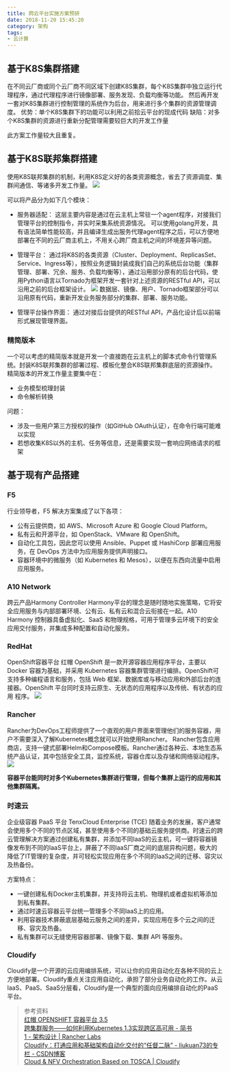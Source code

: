 ```yaml
---
title: 跨云平台实施方案预研
date: 2018-11-20 15:45:20
category: 架构
tags:
- 云计算
---
```


## 基于K8S集群搭建
在不同云厂商或同个云厂商不同区域下创建K8S集群，每个K8S集群中独立运行代理程序，通过代理程序进行镜像部署、服务发现、负载均衡等功能。
然后再开发一套对K8S集群进行控制管理的系统作为后台，用来进行多个集群的资源管理调度。
优势：单个K8S集群下的功能可以利用之前拾云平台的现成代码
缺陷：对多个K8S集群的资源进行重新分配管理需要较巨大的开发工作量

此方案工作量较大且重复。

## 基于K8S联邦集群搭建
使用K8S联邦集群的机制，利用K8S定义好的各类资源概念，省去了资源调度、集群间通信、等诸多开发工作量。
![](https://github.com/ShoreCN/ShoreCN.github.io/blob/master/resource/%E8%B7%A8%E4%BA%91%E5%B9%B3%E5%8F%B0%E6%9E%B6%E6%9E%84%E6%A1%86%E6%9E%B6%E5%9B%BE.jpg?raw=true)

可以将产品分为如下几个模块：
- 服务器适配：
这层主要内容是通过在云主机上常驻一个agent程序，对接我们管理平台的控制指令，并实时采集系统资源情况。
可以使用golang开发，具有语法简单性能较高，并且编译生成出服务代理agent程序之后，可以方便地部署在不同的云厂商主机上，不用关心跨厂商主机之间的环境差异等问题。

- 管理平台：
通过将K8S的各类资源（Cluster、Deployment、ReplicasSet、Service、Ingress等），按照业务逻辑封装成我们自己的系统后台功能（集群管理、部署、冗余、服务、负载均衡等），通过沿用部分原有的后台代码，使用Python语言以Tornado为框架开发一套针对上述资源的RESTful API，可以沿用之前的后台框架设计。
![](https://raw.githubusercontent.com/ShoreCN/ShoreCN.github.io/master/resource/TenCloud_Architecture.png)
数据层、镜像、用户、Tornado框架部分可以沿用原有代码，重新开发业务服务部分的集群、部署、服务功能。

- 管理平台操作界面：
通过对接后台提供的RESTful API，产品化设计后以前端形式展现管理界面。

### 精简版本
一个可以考虑的精简版本就是开发一个直接跑在云主机上的脚本式命令行管理系统。封装K8S联邦集群的部署过程、模板化整合K8S联邦集群底层的资源操作。
精简版本的开发工作量主要集中在：
- 业务模型梳理封装
- 命令解析转换

问题：
- 涉及一些用户第三方授权的操作（如GitHub OAuth认证），在命令行端可能难以实现
- 若想收集K8S以外的主机、任务等信息，还是需要实现一套响应网络请求的框架

## 基于现有产品搭建
### F5
行业领导者，F5 解决方案集成了以下各项：
- 公有云提供商，如 AWS、Microsoft Azure 和 Google Cloud Platform。
- 私有云和开源平台，如 OpenStack、VMware 和 OpenShift。
- 自动化工具包，因此您可以使用 Ansible、Puppet 或 HashiCorp 部署应用服务，在 DevOps 方法中为应用服务提供声明接口。
- 容器环境中的微服务（如 Kubernetes 和 Mesos），以便在东西向流量中启用应用服务。

### A10 Network 
跨云产品Harmony Controller 
Harmony平台的理念是随时随地实施策略，它将安全应用服务与内部部署环境、公有云、私有云和混合云衔接在一起。A10 Harmony 控制器具备虚拟化、SaaS 和物理规格，可用于管理多云环境下的安全应用交付服务，并集成多种配置和自动化服务。

### RedHat
OpenShift容器平台
红帽 OpenShift 是一款开源容器应用程序平台，主要以 Docker 容器为基础，并采用 Kubernetes 容器集群管理进行编排。OpenShift可支持多种编程语言和服务，包括 Web 框架、数据库或与移动应用和外部后台的连接器。OpenShift 平台同时支持云原生、无状态的应用程序以及传统、有状态的应用
程序。
![](https://github.com/ShoreCN/ShoreCN.github.io/blob/master/resource/Redhat_Openshift_Architecture.jpg?raw=true)

### Rancher
Rancher为DevOps工程师提供了一个直观的用户界面来管理他们的服务容器，用户不需要深入了解Kubernetes概念就可以开始使用Rancher。 Rancher包含应用商店，支持一键式部署Helm和Compose模板。Rancher通过各种云、本地生态系统产品认证，其中包括安全工具，监控系统，容器仓库以及存储和网络驱动程序。
![](https://github.com/ShoreCN/ShoreCN.github.io/blob/master/resource/Rancher_Architecture.jpg?raw=true)

**容器平台能同时对多个Kubernetes集群进行管理，但每个集群上运行的应用和其他集群隔离。**

### 时速云
企业级容器 PaaS 平台 TenxCloud Enterprise (TCE)
随着业务的发展，客户通常会使用多个不同的节点区域，甚至使用多个不同的基础云服务提供商。时速云的跨云管理解决方案通过创建私有集群，并添加不同IaaS的云主机，可一键将容器镜像发布到不同的IaaS平台上，屏蔽了不同IaaS厂商之间的底层异构问题，极大的降低了IT管理的复杂度，并可轻松实现应用在多个不同的IaaS之间的迁移、容灾以及热备份。

方案特点：
- 一键创建私有Docker主机集群，并支持将云主机、物理机或者虚拟机等添加到私有集群。
- 通过时速云容器云平台统一管理多个不同IaaS上的应用。
- 利用容器技术屏蔽底层基础云服务之间的差异，实现应用在多个云之间的迁移、容灾及热备。
- 私有集群可以无缝使用容器部署、镜像下载、集群 API 等服务。

### Cloudify
Cloudify是一个开源的云应用编排系统，可以让你的应用自动化在各种不同的云上方便地部署。Cloudify重点关注应用自动化，承担了部分业务自动化的工作。从云IaaS、PaaS、SaaS分层看，Cloudify是一个典型的面向应用编排自动化的PaaS平台。


> 参考资料  
> [红帽 OPENSHIFT 容器平台 3.5](https://www.redhat.com/cms/managed-files/cl-openshift-container-platform-3.5-datasheet-f7213kc-201704-a4-zh.pdf)  
> [跨集群服务——如何利用Kubernetes 1.3实现跨区高可用 - 简书](https://www.jianshu.com/p/0622d7dbbaa7)  
> [1 - 架构设计 | Rancher Labs](https://www.cnrancher.com/docs/rancher/v2.x/cn/overview/architecture/)  
> [Cloudify：打通应用和基础架构自动化交付的“任督二脉” - liukuan73的专栏 - CSDN博客](https://blog.csdn.net/liukuan73/article/details/57082617?utm_source=blogxgwz3)  
> [Cloud & NFV Orchestration Based on TOSCA | Cloudify](https://cloudify.co/)  


